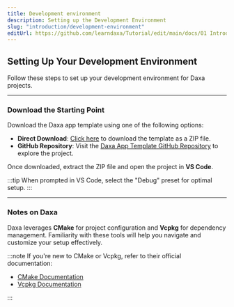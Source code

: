 ```yaml
---
title: Development environment
description: Setting up the Development Environment
slug: "introduction/development-environment"
editUrl: https://github.com/learndaxa/Tutorial/edit/main/docs/01 Introduction/02_Development_environment.md
---
```


## Setting Up Your Development Environment

Follow these steps to set up your development environment for Daxa projects.

---

### Download the Starting Point

Download the Daxa app template using one of the following options:

- **Direct Download**: [Click here](https://codeload.github.com/learndaxa/daxa-app-template/zip/refs/heads/main) to download the template as a ZIP file.
- **GitHub Repository**: Visit the [Daxa App Template GitHub Repository](https://github.com/learndaxa/daxa-app-template) to explore the project.

Once downloaded, extract the ZIP file and open the project in **VS Code**.

:::tip
When prompted in VS Code, select the "Debug" preset for optimal setup.
:::

---

### Notes on Daxa

Daxa leverages **CMake** for project configuration and **Vcpkg** for dependency management. Familiarity with these tools will help you navigate and customize your setup effectively.

:::note
If you're new to CMake or Vcpkg, refer to their official documentation:

- [CMake Documentation](https://cmake.org/documentation/)
- [Vcpkg Documentation](https://vcpkg.io/en/index.html)

:::
